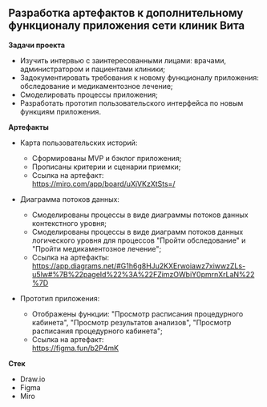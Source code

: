 ## Разработка артефактов к дополнительному функционалу приложения сети клиник Вита

**Задачи проекта**

- Изучить интервью с заинтересованными лицами: врачами, администратором и пациентами клиники;
- Задокументировать требования к новому функционалу приложения: обследование и медикаментозное лечение;
- Смоделировать процессы приложения;
- Разработать прототип пользовательского интерфейса по новым функциям приложения.

**Артефакты**

- Карта пользовательских историй:
   - Сформированы MVP и бэклог приложения;
   - Прописаны критерии и сценарии приемки;
   - Ссылка на артефакт:</br>https://miro.com/app/board/uXjVKzXtSts=/
 
- Диаграмма потоков данных:
   - Смоделированы процессы в виде диаграммы потоков данных контекстного уровня;
   - Смоделированы процессы в виде диаграмм потоков данных логического уровня для процессов "Пройти обследование" и "Пройти медикаментозное лечение";
   - Ссылка на артефакты:</br>https://app.diagrams.net/#G1h6g8HJu2KXErwoiawz7xiwwzZLs-u5lw#%7B%22pageId%22%3A%22FZimzOWbiY0pmrnXrLaN%22%7D

- Прототип приложения:
   - Отображены функции: "Просмотр расписания процедурного кабинета", "Просмотр результатов анализов", "Просмотр расписания процедурного кабинета";
   - Ссылка на артефакт:</br>https://figma.fun/b2P4mK
  
**Стек**
- Draw.io
- Figma
- Miro
